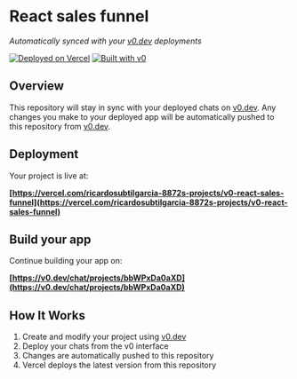 # React sales funnel

*Automatically synced with your [v0.dev](https://v0.dev) deployments*

[![Deployed on Vercel](https://img.shields.io/badge/Deployed%20on-Vercel-black?style=for-the-badge&logo=vercel)](https://vercel.com/ricardosubtilgarcia-8872s-projects/v0-react-sales-funnel)
[![Built with v0](https://img.shields.io/badge/Built%20with-v0.dev-black?style=for-the-badge)](https://v0.dev/chat/projects/bbWPxDa0aXD)

## Overview

This repository will stay in sync with your deployed chats on [v0.dev](https://v0.dev).
Any changes you make to your deployed app will be automatically pushed to this repository from [v0.dev](https://v0.dev).

## Deployment

Your project is live at:

**[https://vercel.com/ricardosubtilgarcia-8872s-projects/v0-react-sales-funnel](https://vercel.com/ricardosubtilgarcia-8872s-projects/v0-react-sales-funnel)**

## Build your app

Continue building your app on:

**[https://v0.dev/chat/projects/bbWPxDa0aXD](https://v0.dev/chat/projects/bbWPxDa0aXD)**

## How It Works

1. Create and modify your project using [v0.dev](https://v0.dev)
2. Deploy your chats from the v0 interface
3. Changes are automatically pushed to this repository
4. Vercel deploys the latest version from this repository
